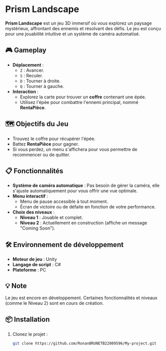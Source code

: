 # Prism Landscape

**Prism Landscape** est un jeu 3D immersif où vous explorez un paysage mystérieux, affrontant des ennemis et résolvant des défis. Le jeu est conçu pour une jouabilité intuitive et un système de caméra automatisé.

## 🎮 Gameplay

- **Déplacement** :
  - `Z` : Avancer.
  - `S` : Reculer.
  - `D` : Tourner à droite.
  - `Q` : Tourner à gauche.
- **Interaction** :
  - Explorez la carte pour trouver un **coffre** contenant une épée.
  - Utilisez l'épée pour combattre l'ennemi principal, nommé **RentaPièce**.

## 🗺️ Objectifs du Jeu

- Trouvez le coffre pour récupérer l'épée.
- Battez **RentaPièce** pour gagner.
- Si vous perdez, un menu s'affichera pour vous permettre de recommencer ou de quitter.

## 📋 Fonctionnalités

- **Système de caméra automatique** : Pas besoin de gérer la caméra, elle s'ajuste automatiquement pour vous offrir une vue optimale.
- **Menu interactif** :
  - Menu de pause accessible à tout moment.
  - Écran de victoire ou de défaite en fonction de votre performance.
- **Choix des niveaux** :
  - **Niveau 1** : Jouable et complet.
  - **Niveau 2** : Actuellement en construction (affiche un message "Coming Soon").

## 🛠️ Environnement de développement

- **Moteur de jeu** : Unity
- **Langage de script** : C#
- **Plateforme** : PC

## 💡 Note

Le jeu est encore en développement. Certaines fonctionnalités et niveaux (comme le Niveau 2) sont en cours de création.

## 📦 Installation

1. Clonez le projet :
   ```bash
   git clone https://github.com/RonanBRUNETB22009596/My-project.git
